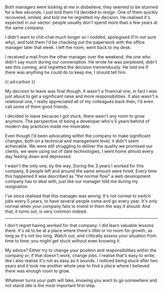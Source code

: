 Both managers were looking at me in disbelieve, they seemed to be stunned for a few seconds. I just told them I'd decided to resign. One of them quickly recovered, smiled, and told me he regretted my decision. He realised it's expected in our sector: people usually don't spend more than a few years at the same company.

I didn't want to chit-chat much longer so I nodded, apologised (I'm not sure why), and told them I'd be checking out the paperwork with the office manager later that week. I left the room, went back to my desk.

I received a mail from the other manager over the weekend, the one who didn't say much during our conversation. He wrote he was perplexed, didn't see this coming, and regretted the decision tremendously. He told me if there was anything he could do to keep me, I should tell him.

{{ ad:carbon }}

My decision to leave was final though. It wasn't a financial one, in fact I was just about to get a significant raise and more responsibilities. It also wasn't a relational one, I really appreciated all of my colleagues back then; I'd even call some of them good friends.

I decided to leave because I got stuck, there wasn't any room to grow anymore. The perspective of being a developer who's 5 years behind of modern day practices made me miserable. 

Even though I'd been advocating within the company to make significant changes, both on a technical and management level; it didn't seem achievable. We were still struggling to deliver the quality we promised our clients, we were using out of date technologies, I went home almost every day feeling down and depressed.

I wasn't the only one, by the way. During the 3 years I worked for this company, 8 people left and around the same amount were hired. Every time this happened it was described as "the normal flow" a web development company has to deal with, just like our manager told me during my resignation.   

I've since realised that this manager was wrong: it's not normal to switch jobs every 5 years, to have several people come and go every year. It's only normal when your company fails to invest in them the way it should. And that, it turns out, is very common indeed.

---

I don't regret having worked for that company: I did learn valuable lessons there. It's ok to be at a place where there's little or no room for growth, as long as it's not too long. Watch out, and critically assess your situation from time to time; you might get stuck without even knowing it.

My advice? Either try to change your position and responsibilities within the company or, if that doesn't work, change jobs. I realise that's easy to write, like I also realise it's not as easy as it sounds. I noticed being stuck after two years and it took me another whole year to find a place where I believed there was enough room to grow. 

Whatever turns your path will take, knowing you want to go somewhere and not stand idle is the most important first step. 
